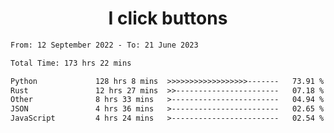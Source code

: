 <h1 align="center">
I click buttons
</h1>

<!--START_SECTION:waka-->

```txt
From: 12 September 2022 - To: 21 June 2023

Total Time: 173 hrs 22 mins

Python             128 hrs 8 mins  >>>>>>>>>>>>>>>>>>-------   73.91 %
Rust               12 hrs 27 mins  >>-----------------------   07.18 %
Other              8 hrs 33 mins   >------------------------   04.94 %
JSON               4 hrs 36 mins   >------------------------   02.65 %
JavaScript         4 hrs 24 mins   >------------------------   02.54 %
```

<!--END_SECTION:waka-->
